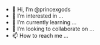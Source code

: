 - 👋 Hi, I’m @princexgods
- 👀 I’m interested in ...
- 🌱 I’m currently learning ...
- 💞️ I’m looking to collaborate on ...
- 📫 How to reach me ...

<!---
princexgods/princexgods is a ✨ special ✨ repository because its `README.md` (this file) appears on your GitHub profile.
You can click the Preview link to take a look at your changes.
--->

